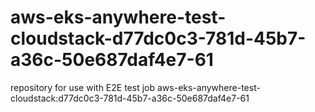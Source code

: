 # aws-eks-anywhere-test-cloudstack-d77dc0c3-781d-45b7-a36c-50e687daf4e7-61
repository for use with E2E test job aws-eks-anywhere-test-cloudstack:d77dc0c3-781d-45b7-a36c-50e687daf4e7-61
